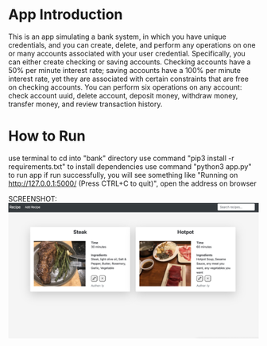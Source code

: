 # App Introduction
This is an app simulating a bank system, in which you have unique credentials, and you can create, delete, and perform any operations on one or many accounts associated with your user credential.
Specifically, you can either create checking or saving accounts. Checking accounts have a 50% per minute interest rate; saving accounts have a 100% per minute interest rate, yet they are associated with certain constraints that are free on checking accounts.
You can perform six operations on any account: check account uuid, delete account, deposit money, withdraw money, transfer money, and review transaction history.


# How to Run
use terminal to cd into "bank" directory
use command "pip3 install -r requirements.txt" to install dependencies
use command "python3 app.py" to run app
if run successfully, you will see something like "Running on http://127.0.0.1:5000/ (Press CTRL+C to quit)", open the address on browser

SCREENSHOT:
![alt text](https://github.com/longyi1207/recipe/blob/main/screenshot.jpg?raw=true)